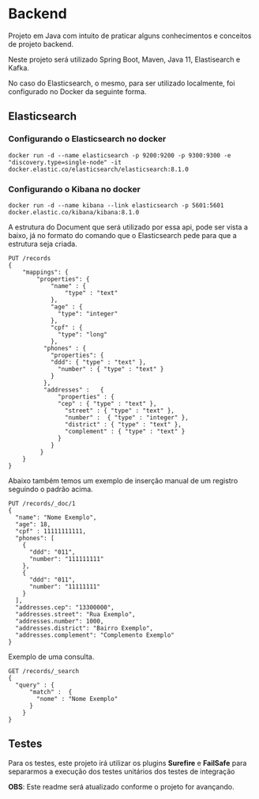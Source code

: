 # Backend
Projeto em Java com intuito de praticar alguns conhecimentos e conceitos de projeto backend.

Neste projeto será utilizado Spring Boot, Maven, Java 11, Elastisearch e Kafka.

No caso do Elasticsearch, o mesmo, para ser utilizado localmente, foi configurado no Docker da seguinte forma.

## Elasticsearch

### Configurando o Elasticsearch no docker

```
docker run -d --name elasticsearch -p 9200:9200 -p 9300:9300 -e "discovery.type=single-node" -it docker.elastic.co/elasticsearch/elasticsearch:8.1.0
```

### Configurando o Kibana no docker

```
docker run -d --name kibana --link elasticsearch -p 5601:5601 docker.elastic.co/kibana/kibana:8.1.0
```

A estrutura do Document que será utilizado por essa api, pode ser vista a baixo, já no formato do comando que o Elasticsearch pede para que a estrutura seja criada.

```
PUT /records
{
	"mappings": {
		"properties": {
			"name" : {
				"type" : "text"
			},
			"age" : {
			  "type": "integer"
			},
			"cpf" : {
			  "type": "long"
			},
		  "phones" : {
		    "properties": {
  		    "ddd": { "type" : "text" },
		      "number" : { "type" : "text" }
		    }
		  },
		  "addresses" :   {
		      "properties" : {
  		      "cep" : { "type" : "text" },
		        "street" : { "type" : "text" },
		        "number" :  { "type" : "integer" },
		        "district" : { "type" : "text" },
		        "complement" : { "type" : "text" }
		      }
		    }
		 }
	}
}
```

Abaixo também temos um exemplo de inserção manual de um registro seguindo o padrão acima.

```
PUT /records/_doc/1
{
  "name": "Nome Exemplo",
  "age": 18,
  "cpf" : 11111111111,
  "phones": [
    {
      "ddd": "011",
      "number": "111111111"
    },
    {
      "ddd": "011",
      "number": "11111111"
    }
  ],
  "addresses.cep": "13300000",
  "addresses.street": "Rua Exemplo",
  "addresses.number": 1000,
  "addresses.district": "Bairro Exemplo",
  "addresses.complement": "Complemento Exemplo"
}
```

Exemplo de uma consulta.

```
GET /records/_search
{
  "query" : {
      "match" :  {
        "nome" : "Nome Exemplo"
      }
    }
}
```

## Testes

Para os testes, este projeto irá utilizar os plugins **Surefire** e **FailSafe** para separarmos a execução dos testes unitários dos testes de integração

**OBS**: Este readme será atualizado conforme o projeto for avançando.
